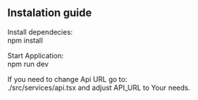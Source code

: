 ## Instalation guide
Install dependecies: <br>
npm install

Start Application: <br>
npm run dev

If you need to change Api URL go to:<br>
./src/services/api.tsx and adjust API_URL to Your needs.